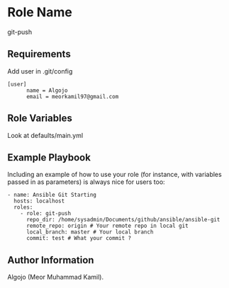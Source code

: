 Role Name
=========

git-push

Requirements
------------

Add user in .git/config

    [user]
          name = Algojo
          email = meorkamil97@gmail.com

Role Variables
--------------

Look at defaults/main.yml

Example Playbook
----------------

Including an example of how to use your role (for instance, with variables passed in as parameters) is always nice for users too:

    - name: Ansible Git Starting
      hosts: localhost
      roles:
        - role: git-push
          repo_dir: /home/sysadmin/Documents/github/ansible/ansible-git
          remote_repo: origin # Your remote repo in local git
          local_branch: master # Your local branch
          commit: test # What your commit ?

Author Information
------------------

Algojo (Meor Muhammad Kamil).